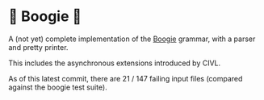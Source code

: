 # :man_dancing: Boogie :man_dancing:

A (not yet) complete implementation of the [Boogie](https://github.com/boogie-org/boogie) grammar, with a parser and pretty printer.

This includes the asynchronous extensions introduced by CIVL.

As of this latest commit, there are 21 / 147 failing input files (compared against the boogie test suite).

